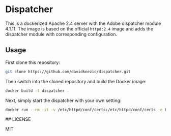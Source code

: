 # Dispatcher

This is a dockerized Apache 2.4 server with the Adobe dispatcher
module 4.1.11. The image is based on the official `httpd:2.4` image
and adds the dispatcher module with corresponding configuration.

## Usage

First clone this repository:

```sh
git clone https://github.com/davidknezic/dispatcher.git
```

Then switch into the cloned repository and build the Docker image:

```sh
docker build -t dispatcher .
```

Next, simply start the dispatcher with your own setting:

```sh
docker run --rm -it -v /etc/httpd/conf/certs:/etc/httpd/conf/certs -e PUBLISH_DISPATCH_HOSTNAME=192.168.99.100 -e PUBLISH_DISPATCH_PORT=3000 -p 80:80 -p 443:443 dispatcher
```

## LICENSE

MIT
